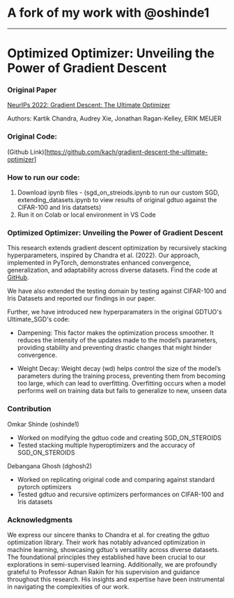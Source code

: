 # A fork of my work with @oshinde1 

-----


# Optimized Optimizer: Unveiling the Power of Gradient Descent 

### Original Paper

[NeurIPs 2022: Gradient Descent: The Ultimate Optimizer](https://proceedings.neurips.cc/paper_files/paper/2022/hash/36ce475705c1dc6c50a5956cedff3d01-Abstract-Conference.html)  

Authors: Kartik Chandra, Audrey Xie, Jonathan Ragan-Kelley, ERIK MEIJER

### Original Code: 

(Github Link)[https://github.com/kach/gradient-descent-the-ultimate-optimizer]

### How to run our code:

1. Download ipynb files - (sgd_on_streiods.ipynb to run our custom SGD, extending_datasets.ipynb to view results of original gdtuo against the CIFAR-100 and Iris datatsets)
2. Run it on Colab or local environment in VS Code
   
### Optimized Optimizer: Unveiling the Power of Gradient Descent 

This research extends gradient descent optimization by recursively stacking hyperparameters, inspired by Chandra et al. (2022). Our approach, implemented in PyTorch, demonstrates enhanced convergence, generalization, and adaptability across diverse datasets. Find the code at [GitHub](https://github.com/dghosh2/gdtuo-extension).

We have also extended the testing domain by testing against CIFAR-100 and Iris Datasets and reported our findings in our paper. 

Further, we have introduced new hyperparamaters in the original GDTUO's Ultimate_SGD's code:
- Dampening: This factor makes the optimization process smoother. It reduces the intensity of the updates made to the model’s parameters, providing stability and preventing drastic changes that might hinder convergence.

- Weight Decay: Weight decay (wd) helps control the size of the model’s parameters during the training process, preventing them from becoming too large, which can lead to overfitting. Overfitting occurs when a model performs well on training data but fails to generalize to new, unseen data

### Contribution

Omkar Shinde (oshinde1)
- Worked on modifying the gdtuo code and creating SGD_ON_STEROIDS
- Tested stacking multiple hyperoptimizers and the accuracy of SGD_ON_STEROIDS 

Debangana Ghosh (dghosh2)
- Worked on replicating original code and comparing against standard pytorch optimizers
- Tested gdtuo and recursive optimizers performances on CIFAR-100 and Iris datasets
  
### Acknowledgments

We express our sincere thanks to Chandra et al. for creating the gdtuo optimization library. Their work has notably advanced optimization in machine learning, showcasing gdtuo's versatility across diverse datasets. The foundational principles they established have been crucial to our explorations in semi-supervised learning. Additionally, we are profoundly grateful to Professor Adnan Rakin for his supervision and guidance throughout this research. His insights and expertise have been instrumental in navigating the complexities of our work.
